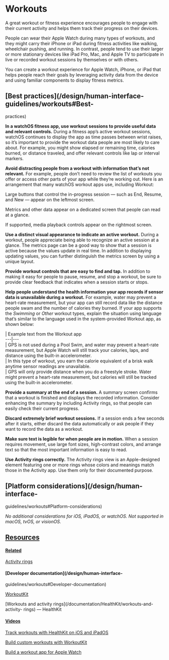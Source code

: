 # Workouts

A great workout or fitness experience encourages people to engage with their
current activity and helps them track their progress on their devices.

People can wear their Apple Watch during many types of workouts, and they
might carry their iPhone or iPad during fitness activities like walking,
wheelchair pushing, and running. In contrast, people tend to use their larger
or more stationary devices like iPad Pro, Mac, and Apple TV to participate in
live or recorded workout sessions by themselves or with others.

You can create a workout experience for Apple Watch, iPhone, or iPad that
helps people reach their goals by leveraging activity data from the device and
using familiar components to display fitness metrics.

## [Best practices](/design/human-interface-guidelines/workouts#Best-
practices)

**In a watchOS fitness app, use workout sessions to provide useful data and
relevant controls.** During a fitness app’s active workout sessions, watchOS
continues to display the app as time passes between wrist raises, so it’s
important to provide the workout data people are most likely to care about.
For example, you might show elapsed or remaining time, calories burned, or
distance traveled, and offer relevant controls like lap or interval markers.

**Avoid distracting people from a workout with information that’s not
relevant.** For example, people don’t need to review the list of workouts you
offer or access other parts of your app while they’re working out. Here is an
arrangement that many watchOS workout apps use, including Workout:

Large buttons that control the in-progress session — such as End, Resume, and
New — appear on the leftmost screen.

Metrics and other data appear on a dedicated screen that people can read at a
glance.

If supported, media playback controls appear on the rightmost screen.

**Use a distinct visual appearance to indicate an active workout.** During a
workout, people appreciate being able to recognize an active session at a
glance. The metrics page can be a good way to show that a session is active
because the values update in real time. In addition to displaying updating
values, you can further distinguish the metrics screen by using a unique
layout.

**Provide workout controls that are easy to find and tap.** In addition to
making it easy for people to pause, resume, and stop a workout, be sure to
provide clear feedback that indicates when a session starts or stops.

**Help people understand the health information your app records if sensor
data is unavailable during a workout.** For example, water may prevent a
heart-rate measurement, but your app can still record data like the distance
people swam and the number of calories they burned. If your app supports the
_Swimming_ or _Other_ workout types, explain the situation using language
that’s similar to the language used in the system-provided Workout app, as
shown below:

| Example text from the Workout app  
---|---  
| GPS is not used during a Pool Swim, and water may prevent a heart-rate
measurement, but Apple Watch will still track your calories, laps, and
distance using the built-in accelerometer.  
| In this type of workout, you earn the calorie equivalent of a brisk walk
anytime sensor readings are unavailable.  
| GPS will only provide distance when you do a freestyle stroke. Water might
prevent a heart-rate measurement, but calories will still be tracked using the
built-in accelerometer.  
  
**Provide a summary at the end of a session.** A summary screen confirms that
a workout is finished and displays the recorded information. Consider
enhancing the summary by including Activity rings, so that people can easily
check their current progress.

**Discard extremely brief workout sessions.** If a session ends a few seconds
after it starts, either discard the data automatically or ask people if they
want to record the data as a workout.

**Make sure text is legible for when people are in motion.** When a session
requires movement, use large font sizes, high-contrast colors, and arrange
text so that the most important information is easy to read.

**Use Activity rings correctly.** The Activity rings view is an Apple-designed
element featuring one or more rings whose colors and meanings match those in
the Activity app. Use them only for their documented purpose.

## [Platform considerations](/design/human-interface-
guidelines/workouts#Platform-considerations)

 _No additional considerations for iOS, iPadOS, or watchOS. Not supported in
macOS, tvOS, or visionOS._

## [Resources](/design/human-interface-guidelines/workouts#Resources)

#### [Related](/design/human-interface-guidelines/workouts#Related)

[Activity rings](/design/human-interface-guidelines/activity-rings)

#### [Developer documentation](/design/human-interface-
guidelines/workouts#Developer-documentation)

[WorkoutKit](/documentation/WorkoutKit)

[Workouts and activity rings](/documentation/HealthKit/workouts-and-activity-
rings) — HealthKit

#### [Videos](/design/human-interface-guidelines/workouts#Videos)

[ Track workouts with HealthKit on iOS and iPadOS
](https://developer.apple.com/videos/play/wwdc2025/322)

[ Build custom workouts with WorkoutKit
](https://developer.apple.com/videos/play/wwdc2023/10016)

[ Build a workout app for Apple Watch
](https://developer.apple.com/videos/play/wwdc2021/10009)


